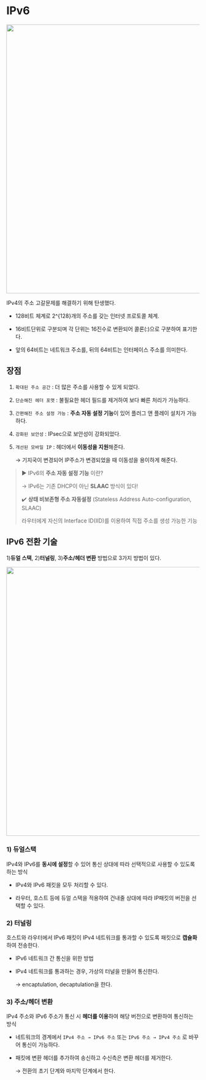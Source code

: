 # IPv6

<p>
  <img src="https://github.com/triflingness/CSnCT-Study/blob/7b62f35c2ecf7317763fc1f23de909676a359850/Network/imgs/IPv6_address_format.png" width="700">
</p>

IPv4의 주소 고갈문제를 해결하기 위해 탄생했다.

- 128비트 체계로 2^{128}개의 주소를 갖는 인터넷 프로토콜 체계.

- 16비트단위로 구분되며 각 단위는 16진수로 변환되어 콜론(:)으로 구분하여 표기한다.

- 앞의 64비트는 네트워크 주소를, 뒤의 64비트는 인터페이스 주소를 의미한다.

## 장점

1. `확대된 주소 공간` : 더 많은 주소를 사용할 수 있게 되었다.
2. `단순해진 헤더 포맷` : 불필요한 헤더 필드를 제거하여 보다 빠른 처리가 가능하다.
3. `간편해진 주소 설정 가능` : **주소 자동 설정 기능**이 있어 플러그 앤 플레이 설치가 가능하다.
4. `강화된 보안성` : IPsec으로 보안성이 강화되었다.
5. `개선된 모바일 IP` : 헤더에서 **이동성을 지원**해준다.
    
    → 기지국이 변경되어 IP주소가 변경되었을 때 이동성을 용이하게 해준다.
    

> ▶️ IPv6의 **주소 자동 설정 기능** 이란?
>
>   → IPv6는 기존 DHCP이 아닌 **SLAAC** 방식이 있다!
>
> ✔️ **상태 비보존형 주소 자동설정** (Stateless Address Auto-configuration, SLAAC)
>
> 라우터에게  자신의 Interface ID(IID)를 이용하여 직접 주소를 생성 가능한 기능

## IPv6 전환 기술

1)**듀얼 스택**, 2)**터널링**, 3)**주소/헤더 변환** 방법으로 3가지 방법이 있다.

<p>
  <img src="https://github.com/triflingness/CSnCT-Study/blob/7b62f35c2ecf7317763fc1f23de909676a359850/Network/imgs/IPv6_traslation.png" width="700">
</p>

### 1) 듀얼스택

IPv4와 IPv6를 **동시에 설정**할 수 있어 통신 상대에 따라 선택적으로 사용할 수 있도록 하는 방식

- IPv4와 IPv6 패킷을 모두 처리할 수 있다.

- 라우터, 호스트 등에 듀얼 스택을 적용하여 건내줄 상대에 따라 IP패킷의 버전을 선택할 수 있다.

### 2) 터널링

호스트와 라우터에서 IPv6 패킷이 IPv4 네트워크를 통과할 수 있도록 패킷으로 **캡슐화**하여 전송한다.

- IPv6 네트워크 간 통신을 위한 방법

- IPv4 네트워크를 통과하는 경우, 가상의 터널을 만들어 통신한다.
    
    → encaptulation, decaptulation을 한다.
    

### 3) 주소/헤더 변환

IPv4 주소와 IPv6 주소가 통신 시 **헤더를 이용**하여 해당 버전으로 변환하여 통신하는 방식

- 네트워크의 경계에서 `IPv4 주소 → IPv6 주소` 또는 `IPv6 주소 → IPv4 주소` 로 바꾸어 통신이 가능하다.

- 패킷에 변환 헤더를 추가하여 송신하고 수신측은 변환 헤더를 제거한다.
    
    → 전환의 초기 단계와 마지막 단계에서 한다.
